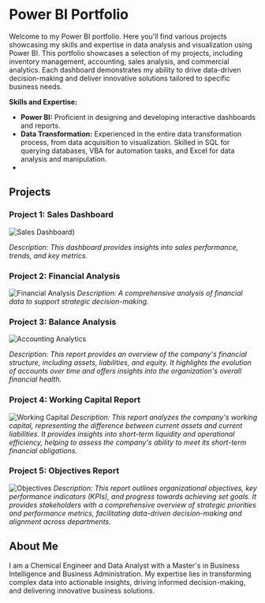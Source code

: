 # Power BI Portfolio
Welcome to my Power BI portfolio. Here you'll find various projects showcasing my skills and expertise in data analysis and visualization using Power BI. 
This portfolio showcases a selection of my projects, including inventory management, accounting, sales analysis, and commercial analytics. Each dashboard demonstrates my ability to drive data-driven decision-making and deliver innovative solutions tailored to specific business needs.

**Skills and Expertise:**
- **Power BI:** Proficient in designing and developing interactive dashboards and reports.
- **Data Transformation:** Experienced in the entire data transformation process, from data acquisition to visualization. Skilled in SQL for querying databases, VBA for automation tasks, and Excel for data analysis and manipulation.
- 
## Projects

### Project 1: Sales Dashboard
![Sales Dashboard]([https://i.imgur.com/vRY1xsd.jpeg))

*Description: This dashboard provides insights into sales performance, trends, and key metrics.*

### Project 2: Financial Analysis
![Financial Analysis](https://drive.google.com/file/d/1N8uEtoMxibQ8oMcSqExnzT6LZjnH4mNG/view?usp=drive_link)
*Description: A comprehensive analysis of financial data to support strategic decision-making.*

### Project 3: Balance Analysis
![Accounting Analytics](https://i.imgur.com/7g5OqMP.jpeg)

*Description: This report provides an overview of the company's financial structure, including assets, liabilities, and equity. It highlights the evolution of accounts over time and offers insights into the organization's overall financial health.*

### Project 4: Working Capital Report
![Working Capital](https://i.imgur.com/9aAyleJ.jpeg)
*Description: This report analyzes the company's working capital, representing the difference between current assets and current liabilities. It provides insights into short-term liquidity and operational efficiency, helping to assess the company's ability to meet its short-term financial obligations.*

###  Project 5: Objectives Report
![Objectives](https://i.imgur.com/IpANYKj.jpeg)
*Description: This report outlines organizational objectives, key performance indicators (KPIs), and progress towards achieving set goals. It provides stakeholders with a comprehensive overview of strategic priorities and performance metrics, facilitating data-driven decision-making and alignment across departments.*

## About Me

I am a Chemical Engineer and Data Analyst with a Master's in Business Intelligence and Business Administration. My expertise lies in transforming complex data into actionable insights, driving informed decision-making, and delivering innovative business solutions.
